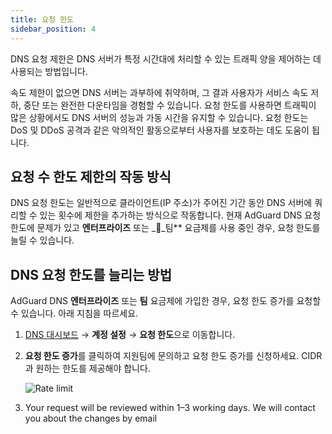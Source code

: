 ```yaml
---
title: 요청 한도
sidebar_position: 4
---
```


DNS 요청 제한은 DNS 서버가 특정 시간대에 처리할 수 있는 트래픽 양을 제어하는 데 사용되는 방법입니다.

속도 제한이 없으면 DNS 서버는 과부하에 취약하며, 그 결과 사용자가 서비스 속도 저하, 중단 또는 완전한 다운타임을 경험할 수 있습니다. 요청 한도를 사용하면 트래픽이 많은 상황에서도 DNS 서버의 성능과 가동 시간을 유지할 수 있습니다. 요청 한도는 DoS 및 DDoS 공격과 같은 악의적인 활동으로부터 사용자를 보호하는 데도 도움이 됩니다.

## 요청 수 한도 제한의 작동 방식

DNS 요청 한도는 일반적으로 클라이언트(IP 주소)가 주어진 기간 동안 DNS 서버에 쿼리할 수 있는 횟수에 제한을 추가하는 방식으로 작동합니다. 현재 AdGuard DNS 요청 한도에 문제가 있고 **엔터프라이즈** 또는 __팀\*\* 요금제를 사용 중인 경우, 요청 한도를 늘릴 수 있습니다.

## DNS 요청 한도를 늘리는 방법

AdGuard DNS **엔터프라이즈** 또는 **팀** 요금제에 가입한 경우, 요청 한도 증가를 요청할 수 있습니다. 아래 지침을 따르세요.

1. [DNS 대시보드](https://adguard-dns.io/dashboard/) → **계정 설정** → **요청 한도**으로 이동합니다.

2. **요청 한도 증가**를 클릭하여 지원팀에 문의하고 요청 한도 증가를 신청하세요. CIDR과 원하는 한도를 제공해야 합니다.

   ![Rate limit](https://cdn.adtidy.org/content/kb/dns/private/rate_limit.png)

3. Your request will be reviewed within 1–3 working days. We will contact you about the changes by email
